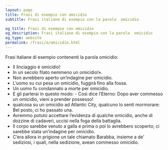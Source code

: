 ```yaml
---
layout: page
title: Frasi di esempio con omicidio 
subtitle: Frasi italiane di esempio con la parola  omicidio

og_title: Frasi di esempio con omicidio 
og_description: Frasi italiane di esempio con la parola  omicidio
og_type: website
permalink: /frasi/o/omicidio.html
---
```


Frasi italiane di esempio contenenti la parola omicidio:


- Il linciaggio è omicidio!
- In un secolo filato nemmeno un omicidio!».
- Non avrebbero aperto un’indagine per omicidio.
- L’uomo su cui pesa un omicidio, fuggirà fino alla fossa.
- Un uomo fu condannato a morte per omicidio.
- E gli parlerai in questo modo: - Così dice l’Eterno: Dopo aver commesso un omicidio, vieni a prender possesso!
- qualcosa su un omicidio ad Atlantic City, qualcuno lo sentì mormorare: Bel posto, ci ho passato una.
- Avremmo potuto accettare l’evidenza di qualche omicidio, anche di dozzine di cadaveri, uccisi nella foga della battaglia.
- Il corpo sarebbe venuto a galla e prima o poi lo avrebbero scoperto; ci sarebbe stata un’indagine per omicidio.
- C’era allora in prigione un tale chiamato Barabba, insieme a de’ sediziosi, i quali, nella sedizione, avean commesso omicidio.
